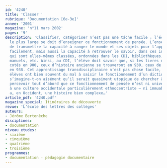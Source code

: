 ```yaml
---
id: '4240'
title: 'Classer '
rubrique: 'Documentation [6e-3e]'
annee: '2001'
magazine: 'n°11 mars 2002'
pages: '9'
description: 'Classifier, catégoriser n’est pas une tâche facile ; l’école au sens
  le plus large se doit d’enseigner ce fonctionnement de pensée. L’enseignant se doit
  de transmettre la capacité à ranger le monde et ses objets pour l’appréhender plus
  facilement, mais aussi la capacité à retrouver le savoir, dans ces informations
  qui sont elles-mêmes classées, ordonnées dans les CDI, bibliothèques, encyclopédies,
  manuels, etc. Ainsi, au CDI, l’élève doit savoir que, si les livres d’histoire sont
  cotés en 900, ceux d’histoire ancienne se trouveront en 930, ceux de la Grèce antique
  en 938. Cet apprentissage transdisciplinaire n’est pas chose facile, et certains
  élèves ont bien souvent du mal à saisir le fonctionnement d’un dictionnaire. Aussi
  s’imagine-t-on aisément qu’il serait quasiment utopique de chercher à leur faire
  percevoir tout d’abord que ce fonctionnement de pensée n’est ni universel – il correspond
  à une culture occidentale particulièrement ethnocentriste – ni immuable – la classification
  a, en Occident, une histoire bien complexe…'
article_pdf: '4240.pdf'
magazine_special: Itinéraires de découverte
revue: 'L’école des lettres des collèges'
auteurs:
- Jérôme Bertonèche
disciplines:
- documentation
niveau_etudes:
- sixième
- cinquième
- quatrième
- troisième
programmes:
- documentation - pédagogie documentaire
---
```

